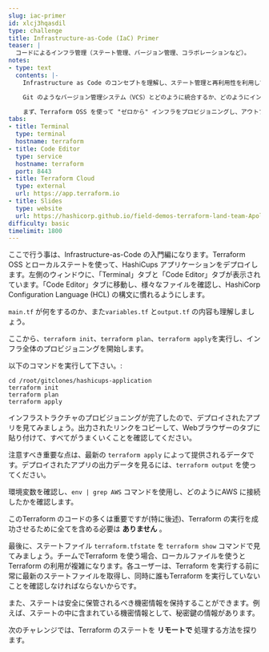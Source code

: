 ```yaml
---
slug: iac-primer
id: xlcj3hqasdil
type: challenge
title: Infrastructure-as-Code (IaC) Primer
teaser: |
  コードによるインフラ管理（ステート管理、バージョン管理、コラボレーションなど）。
notes:
- type: text
  contents: |-
    Infrastructure as Code のコンセプトを理解し、ステート管理と再利用性を利用して、前回のチャレンジであった制約を克服しましょう。

    Git のようなバージョン管理システム（VCS）とどのように統合するか、どのようにインフラストラクチャを宣言するか、イミュータブルなインフラストラクチャとはどういうものか、などなど。

    まず、Terraform OSS を使って "ゼロから" インフラをプロビジョニングし、アウトプットを示し、さらに反復する方法を探ります。
tabs:
- title: Terminal
  type: terminal
  hostname: terraform
- title: Code Editor
  type: service
  hostname: terraform
  port: 8443
- title: Terraform Cloud
  type: external
  url: https://app.terraform.io
- title: Slides
  type: website
  url: https://hashicorp.github.io/field-demos-terraform-land-team-Apollo-11/#1
difficulty: basic
timelimit: 1800
---
```

ここで行う事は、Infrastructure-as-Code の入門編になります。Terraform OSS とローカルステートを使って、HashiCups アプリケーションをデプロイします。左側のウィンドウに、「Terminal」タブと「Code Editor」タブが表示されています。「Code Editor」タブに移動し、様々なファイルを確認し、HashiCorp Configuration Language (HCL) の構文に慣れるようにします。

`main.tf` が何をするのか、また`variables.tf` と`output.tf` の内容も理解しましょう。

ここから、`terraform init`、`terraform plan`、`terraform apply`を実行し、インフラ全体のプロビジョニングを開始します。

以下のコマンドを実行して下さい。:
```
cd /root/gitclones/hashicups-application
terraform init
terraform plan
terraform apply
```

インフラストラクチャのプロビジョニングが完了したので、デプロイされたアプリを見てみましょう。出力されたリンクをコピーして、Webブラウザーのタブに貼り付けて、すべてがうまくいくことを確認してください。

注意すべき重要な点は、最新の `terraform apply` によって提供されるデータです。デプロイされたアプリの出力データを見るには、`terraform output` を使ってください。

環境変数を確認し、`env | grep AWS` コマンドを使用し、どのようにAWS に接続したかを確認します。

このTerraform のコードの多くは重要ですが(特に後述)、Terraform の実行を成功させるために全てを含める必要は **ありません** 。

最後に、ステートファイル `terraform.tfstate` を `terraform show` コマンドで見てみましょう。チームでTerraform を使う場合、ローカルファイルを使うとTerraform の利用が複雑になります。各ユーザーは、Terraform を実行する前に常に最新のステートファイルを取得し、同時に誰もTerraform を実行していないことを確認しなければならないからです。

また、ステートは安全に保管されるべき機密情報を保持することができます。例えば、ステートの中に含まれている機密情報として、秘密鍵の情報があります。

次のチャレンジでは、Terraform のステートを **リモートで** 処理する方法を探ります。